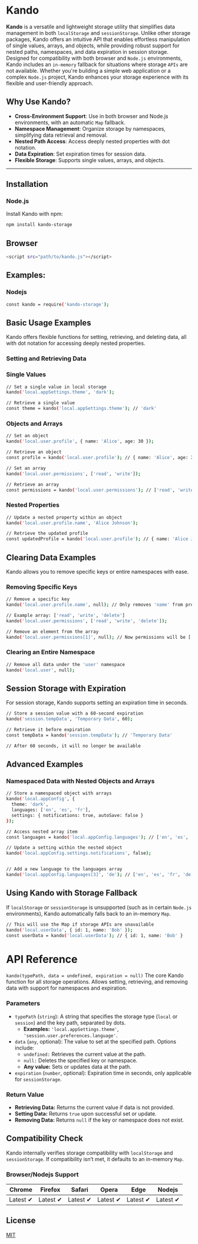 # Kando

**Kando** is a versatile and lightweight storage utility that simplifies data management in both `localStorage` and `sessionStorage`. Unlike other storage packages, Kando offers an intuitive API that enables effortless manipulation of single values, arrays, and objects, while providing robust support for nested paths, namespaces, and data expiration in session storage. Designed for compatibility with both browser and `Node.js` environments, Kando includes an `in-memory` fallback for situations where storage `APIs` are not available. Whether you're building a simple web application or a complex `Node.js` project, Kando enhances your storage experience with its flexible and user-friendly approach.

## Why Use Kando?

- **Cross-Environment Support**: Use in both browser and Node.js environments, with an automatic `Map` fallback.
- **Namespace Management**: Organize storage by namespaces, simplifying data retrieval and removal.
- **Nested Path Access**: Access deeply nested properties with dot notation.
- **Data Expiration**: Set expiration times for session data.
- **Flexible Storage**: Supports single values, arrays, and objects.

---

## Installation

### Node.js

Install Kando with npm:

```bash
npm install kando-storage
```
## Browser
```bash
<script src="path/to/kando.js"></script>
```
## Examples:
### Nodejs
```bash
const kando = require('kando-storage');
```

## Basic Usage Examples
Kando offers flexible functions for setting, retrieving, and deleting data, all with dot notation for accessing deeply nested properties.
### Setting and Retrieving Data
### Single Values
```bash
// Set a single value in local storage
kando('local.appSettings.theme', 'dark');

// Retrieve a single value
const theme = kando('local.appSettings.theme'); // 'dark'
```
### Objects and Arrays
```bash
// Set an object
kando('local.user.profile', { name: 'Alice', age: 30 });

// Retrieve an object
const profile = kando('local.user.profile'); // { name: 'Alice', age: 30 }

// Set an array
kando('local.user.permissions', ['read', 'write']);

// Retrieve an array
const permissions = kando('local.user.permissions'); // ['read', 'write']
```
### Nested Properties
```bash
// Update a nested property within an object
kando('local.user.profile.name', 'Alice Johnson');

// Retrieve the updated profile
const updatedProfile = kando('local.user.profile'); // { name: 'Alice Johnson', age: 30 }
```
## Clearing Data Examples
Kando allows you to remove specific keys or entire namespaces with ease.
### Removing Specific Keys
```bash
// Remove a specific key
kando('local.user.profile.name', null); // Only removes 'name' from profile

// Example array: ['read', 'write', 'delete']
kando('local.user.permissions', ['read', 'write', 'delete']);

// Remove an element from the array
kando('local.user.permissions[1]', null); // Now permissions will be ['read', 'delete']

```
### Clearing an Entire Namespace
```bash
// Remove all data under the 'user' namespace
kando('local.user', null);
```
## Session Storage with Expiration
For session storage, Kando supports setting an expiration time in seconds.
```bash
// Store a session value with a 60-second expiration
kando('session.tempData', 'Temporary Data', 60);

// Retrieve it before expiration
const tempData = kando('session.tempData'); // 'Temporary Data'

// After 60 seconds, it will no longer be available
```
## Advanced Examples
### Namespaced Data with Nested Objects and Arrays
```bash
// Store a namespaced object with arrays
kando('local.appConfig', {
  theme: 'dark',
  languages: ['en', 'es', 'fr'],
  settings: { notifications: true, autoSave: false }
});

// Access nested array item
const languages = kando('local.appConfig.languages'); // ['en', 'es', 'fr']

// Update a setting within the nested object
kando('local.appConfig.settings.notifications', false);


// Add a new language to the languages array
kando('local.appConfig.languages[3]', 'de'); // ['en', 'es', 'fr', 'de']
```
## Using Kando with Storage Fallback
If `localStorage` or `sessionStorage` is unsupported (such as in certain `Node.js` environments), Kando automatically falls back to an in-memory `Map`.
```bash
// This will use the Map if storage APIs are unavailable
kando('local.userData', { id: 1, name: 'Bob' });
const userData = kando('local.userData'); // { id: 1, name: 'Bob' }
```
# API Reference
`
kando(typePath, data = undefined, expiration = null)
`
The core Kando function for all storage operations. Allows setting, retrieving, and removing data with support for namespaces and expiration.
### Parameters
* `typePath` (`string`): A string that specifies the storage type (`local` or `session`) and the key path, separated by dots.
    * **Examples:** `'local.appSettings.theme'`, `'session.user.preferences.language'`.
* `data` (`any`, optional): The value to set at the specified path. Options include:
    * `undefined:` Retrieves the current value at the path.
    * `null:` Deletes the specified key or namespace.
    * **Any value:** Sets or updates data at the path.
* `expiration` (`number`, optional): Expiration time in seconds, only applicable for `sessionStorage`.
### Return Value
* **Retrieving Data:** Returns the current value if data is not provided.
* **Setting Data:** Returns `true` upon successful set or update.
* **Removing Data:** Returns `null` if the key or namespace does not exist.

## Compatibility Check
Kando internally verifies storage compatibility with `localStorage` and `sessionStorage`. If compatibility isn’t met, it defaults to an in-memory `Map`.

### Browser/Nodejs Support

Chrome | Firefox | Safari | Opera | Edge | Nodejs
--- | --- | --- | --- | --- | --- |
Latest ✔ | Latest ✔ | Latest ✔ | Latest ✔ | Latest ✔ | Latest ✔


## License
[MIT](LICENSE)
